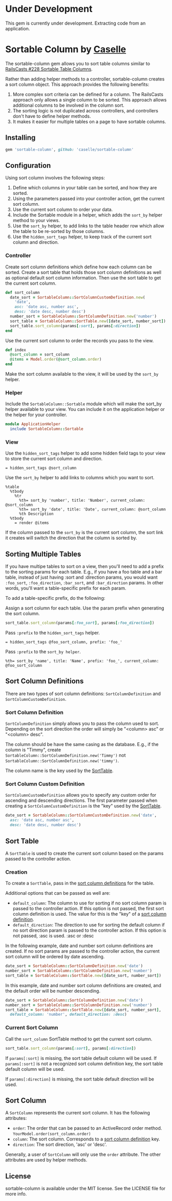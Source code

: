# Under Development

This gem is currently under development. Extracting code from an application.

# Sortable Column by [Caselle](http://www.caselle.com/)

The sortable-column gem allows you to sort table columns similar to [RailsCasts #228 Sortable Table Columns](http://railscasts.com/episodes/228-sortable-table-columns).

Rather than adding helper methods to a controller, sortable-column creates a sort column object. This approach provides the following benefits:

1. More complex sort criteria can be defined for a column. The RailsCasts approach only allows a single column to be sorted. This approach allows additional columns to be involved in the column sort.
2. The sorting logic is not duplicated across controllers, and controllers don't have to define helper methods.
3. It makes it easier for multiple tables on a page to have sortable columns.

## Installing

```ruby
gem 'sortable-column', github: 'caselle/sortable-column'
```

## Configuration

Using sort column involves the following steps:

1. Define which columns in your table can be sorted, and how they are sorted.
2. Using the parameters passed into your controller action, get the current sort column.
3. Use the current sort column to order your data.
4. Include the Sortable module in a helper, which adds the ```sort_by``` helper method to your views.
5. Use the ```sort_by``` helper, to add links to the table header row which allow the table to be re-sorted by those columns.
6. Use the ```hidden_sort_tags``` helper, to keep track of the current sort column and direction.

### Controller

Create sort column definitions which define how each column can be sorted. Create a sort table that holds those sort column definitions as well as optional default sort column information. Then use the sort table to get the current sort column.

```ruby
def sort_column
  date_sort = SortableColumn::SortColumnCustomDefinition.new(
    'date',
    asc: 'date asc, number asc',
    desc: 'date desc, number desc')
  number_sort = SortableColumn::SortColumnDefinition.new('number')
  sort_table = SortableColumn::SortTable.new([date_sort, number_sort])
  sort_table.sort_column(params[:sort], params[:direction])
end
```
Use the current sort column to order the records you pass to the view.

```ruby
def index
  @sort_column = sort_column
  @items = Model.order(@sort_column.order)
end
```

Make the sort column available to the view, it will be used by the ```sort_by``` helper.

### Helper

Include the ```SortableColumn::Sortable``` module which will make the sort_by helper available to your view. You can include it on the application helper or the helper for your controller.

```ruby
module ApplicationHelper
  include SortableColumn::Sortable
```

### View

Use the ```hidden_sort_tags``` helper to add some hidden field tags to your view to store the current sort column and direction.

```haml
= hidden_sort_tags @sort_column
```

Use the ```sort_by``` helper to add links to columns which you want to sort.

```haml
%table
  %tbody
    %tr
      %th= sort_by 'number', title: 'Number', current_column: @sort_column
      %th= sort_by 'date', title: 'Date', current_column: @sort_column
      %th Description
  %tbody
    = render @items
```

If the column passed to the ```sort_by``` is the current sort column, the sort link it creates will switch the direction that the column is sorted by.

## Sorting Multiple Tables

If you have multipe tables to sort on a view, then you'll need to add a prefix to the sorting params for each table. E.g., if you have a foo table and a bar table, instead of just having :sort and :direction params, you would want ```:foo_sort```, ```:foo_direction```, ```:bar_sort```, and ```:bar_direction``` params. In other words, you'll want a table-specific prefix for each param.

To add a table-specific prefix, do the following:

Assign a sort column for each table. Use the param prefix when generating the sort column.

```ruby
sort_table.sort_column(params[:foo_sort], params[:foo_direction])
```

Pass ```:prefix``` to the ```hidden_sort_tags``` helper.

```haml
= hidden_sort_tags @foo_sort_column, prefix: 'foo_'
```

Pass ```:prefix``` to the ```sort_by helper```.

```haml
%th= sort_by 'name', title: 'Name', prefix: 'foo_', current_column: @foo_sort_column
```

## <a name="sort_column_definitions"></a>Sort Column Definitions

There are two types of sort column definitions: ```SortColumnDefinition``` and ```SortColumnCustomDefinition```.

### Sort Column Definition

```SortColumnDefinition``` simply allows you to pass the column used to sort. Depending on the sort direction the order will simply be "&lt;column> asc" or "&lt;column> desc".

The column should be have the same casing as the database. E.g., if the column is "Timmy", create ```SortableColumn::SortColumnDefinition.new('Timmy')``` not ```SortableColumn::SortColumnDefinition.new('timmy')```.

The column name is the key used by the [SortTable](#sort_table).

### Sort Column Custom Definition

```SortColumnCustomDefinition``` allows you to specify any custom order for ascending and descending directions. The first parameter passed when creating a ```SortColumnCustomDefinition``` is the "key" used by the [SortTable](#sort_table).

```ruby
date_sort = SortableColumn::SortColumnCustomDefinition.new('date',
  asc: 'date asc, number asc',
  desc: 'date desc, number desc')
```

## <a name="sort_table"></a>Sort Table

A ```SortTable``` is used to create the current sort column based on the params passed to the controller action.

### Creation

To create a ```SortTable```, pass in the [sort column definitions](#sort_column_definitions) for the table.

Additional options that can be passed as well are:

- ```default_column```: The column to use for sorting if no sort column param is passed to the controller action. If this option is not passed, the first sort column definition is used. The value for this is the "key" of a [sort column definition](#sort_column_definitions).
- ```default_direction```: The direction to use for sorting the default column if no sort direction param is passed to the controller action. If this option is not passed, :asc is used. :asc or :desc

In the following example, date and number sort column definitions are created. If no sort params are passed to the controller action, the current sort column will be ordered by date ascending.

```ruby
date_sort = SortableColumn::SortColumnDefinition.new('date')
number_sort = SortableColumn::SortColumnDefinition.new('number')
sort_table = SortableColumn::SortTable.new([date_sort, number_sort])
```

In this example, date and number sort column definitions are created, and the default order will be number descending.

```ruby
date_sort = SortableColumn::SortColumnDefinition.new('date')
number_sort = SortableColumn::SortColumnDefinition.new('number')
sort_table = SortableColumn::SortTable.new([date_sort, number_sort],
  default_column: 'number', default_direction: :desc)
```

### Current Sort Column

Call the ```sort_column``` SortTable method to get the current sort column.

```ruby
sort_table.sort_column(params[:sort], params[:direction])
```

If ```params[:sort]``` is missing, the sort table default column will be used. If ```params[:sort]``` is not a recognized sort column definition key, the sort table default column will be used.

If ```params[:direction]``` is missing, the sort table default direction will be used.

## Sort Column

A ```SortColumn``` represents the current sort column. It has the following attributes:

- ```order```: The order that can be passed to an ActiveRecord order method. ```YourModel.order(sort_column.order)```
- ```column```: The sort column. Corresponds to a [sort column definition](#sort_column_definitions) key.
- ```direction```: The sort direction, 'asc' or 'desc'.

Generally, a user of ```SortColumn``` will only use the ```order``` attribute. The other attributes are used by helper methods.

## License

sortable-column is available under the MIT license. See the LICENSE file for more info.
